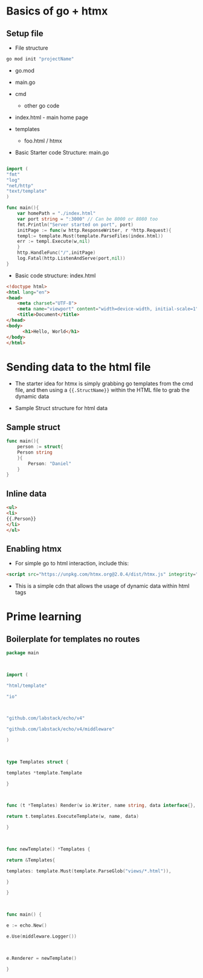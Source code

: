 # Basics of go + htmx


## Setup file
- File structure
```sh
go mod init "projectName"
```
- go.mod
- main.go
- cmd
	- other go code
- index.html - main home page
- templates
	- foo.html / htmx


- Basic Starter code Structure: main.go
```go

import (
"fmt"
"log"
"net/http"
"text/template"
)

func main(){
	var homePath = "./index.html"
	var port string = ":3000" // Can be 8000 or 8080 too
	fmt.Println("Server started on port", port)
	initPage := func(w http.ResponseWriter, r *http.Request){
	templ:= template.Must(template.ParseFiles(index.html))
	err := templ.Execute(w,nil)
	}
	http.HandleFunc("/",initPage)
	log.Fatal(http.ListenAndServe(port,nil))
}

```

- Basic code structure: index.html


``` html
<!doctype html>  
<html lang="en">  
<head>  
    <meta charset="UTF-8">  
    <meta name="viewport" content="width=device-width, initial-scale=1">  
    <title>Document</title>  
</head>  
<body>  
	  <h1>Hello, World</h1>
</body>  
</html>
``` 

# Sending data to the html file
- The starter idea for htmx is simply grabbing go templates from the cmd file, and then using a `{{.StructName}}` within the HTML file to grab the dynamic data

- Sample Struct structure for html data

## Sample struct

```go
func main(){
	person := struct{
	Person string	
	}{
		Person: "Daniel"	
	}
}
```

## Inline data

```html
<ul>
<li>
{{.Person}}
</li>
</ul>
```

## Enabling htmx

- For simple go to html interaction, include this:

```html
<script src="https://unpkg.com/htmx.org@2.0.4/dist/htmx.js" integrity="sha384-oeUn82QNXPuVkGCkcrInrS1twIxKhkZiFfr2TdiuObZ3n3yIeMiqcRzkIcguaof1" crossorigin="anonymous"></script>
```

- This is a simple cdn that allows the usage of dynamic data within html tags

# Prime learning

## Boilerplate for templates no routes
```go
package main

  

import (

"html/template"

"io"

  

"github.com/labstack/echo/v4"

"github.com/labstack/echo/v4/middleware"

)

  

type Templates struct {

templates *template.Template

}

  

func (t *Templates) Render(w io.Writer, name string, data interface{}, c echo.Context) error {

return t.templates.ExecuteTemplate(w, name, data)

}

  

func newTemplate() *Templates {

return &Templates{

templates: template.Must(template.ParseGlob("views/*.html")),

}

}

  

func main() {

e := echo.New()

e.Use(middleware.Logger())

  

e.Renderer = newTemplate()

}
```